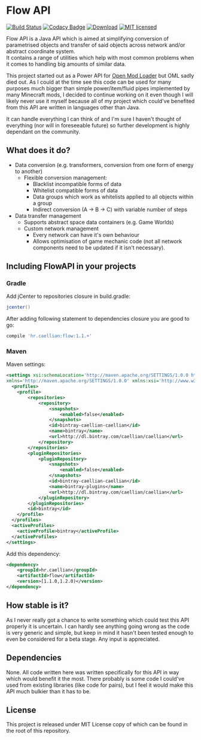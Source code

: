 # Flow API

[![Build Status](https://travis-ci.org/Caellian/FlowAPI.svg?branch=master)](https://travis-ci.org/Caellian/FlowAPI)
[![Codacy Badge](https://api.codacy.com/project/badge/Grade/3420e12cb3cb4f978c52989e6e6742c8)](https://www.codacy.com/app/Caellian/FlowAPI?utm_source=github.com&amp;utm_medium=referral&amp;utm_content=Caellian/FlowAPI&amp;utm_campaign=Badge_Grade)
[![Download](https://api.bintray.com/packages/caellian/caellian/FlowAPI/images/download.svg)](https://bintray.com/caellian/caellian/FlowAPI/_latestVersion)
[![MIT licensed](https://img.shields.io/badge/license-MIT-blue.svg)](LICENSE.md)


Flow API is a Java API which is aimed at simplifying conversion of parametrised objects and transfer of said objects
across network and/or abstract coordinate system. <br>
It contains a range of utilities which help with most common problems when it comes to handling big amounts of similar
data.

This project started out as a Power API for [Open Mod Loader](https://github.com/OpenModLoader/OpenModLoader) but OML
sadly died out. As I could at the time see this code can be used for many purposes much bigger than simple
power/item/fluid pipes implemented by many Minecraft mods, I decided to continue working on it even though I will
likely never use it myself because all of my project which could've benefited from this API are written in languages
other than Java.

It can handle everything I can think of and I'm sure I haven't thought of everything (nor will in foreseeable future)
so further development is highly dependant on the community.

## What does it do?

- Data conversion (e.g. transformers, conversion from one form of energy to another)
    - Flexible conversion management:
        - Blacklist incompatible forms of data
        - Whitelist compatible forms of data
        - Data groups which work as whitelists applied to all objects within a group
        - Indirect conversion (A -> B -> C) with variable number of steps
- Data transfer management
    - Supports abstract space data containers (e.g. Game Worlds)
    - Custom network management
        - Every network can have it's own behaviour
        - Allows optimisation of game mechanic code (not all network components need to be updated if it isn't necessary).

## Including FlowAPI in your projects
### Gradle
Add jCenter to repositories closure in build.gradle:
```Groovy
jcenter()
```
After adding following statement to dependencies closure you are good to go:
```Groovy
compile 'hr.caellian:flow:1.1.+'
```

### Maven
Maven settings:
```xml
<settings xsi:schemaLocation='http://maven.apache.org/SETTINGS/1.0.0 http://maven.apache.org/xsd/settings-1.0.0.xsd'
xmlns='http://maven.apache.org/SETTINGS/1.0.0' xmlns:xsi='http://www.w3.org/2001/XMLSchema-instance'>
  <profiles>
  	<profile>
  		<repositories>
  			<repository>
  				<snapshots>
  					<enabled>false</enabled>
  				</snapshots>
  				<id>bintray-caellian-caellian</id>
  				<name>bintray</name>
  				<url>http://dl.bintray.com/caellian/caellian</url>
  			</repository>
  		</repositories>
  		<pluginRepositories>
  			<pluginRepository>
  				<snapshots>
  					<enabled>false</enabled>
  				</snapshots>
  				<id>bintray-caellian-caellian</id>
  				<name>bintray-plugins</name>
  				<url>http://dl.bintray.com/caellian/caellian</url>
  			</pluginRepository>
  		</pluginRepositories>
  		<id>bintray</id>
  	</profile>
  </profiles>
  <activeProfiles>
  	<activeProfile>bintray</activeProfile>
  </activeProfiles>
</settings>
```
Add this dependency:
```xml
<dependency>
	<groupId>hr.caellian</groupId>
	<artifactId>flow</artifactId>
	<version>[1.1.0,1.2.0)</version>
</dependency>
```

## How stable is it?

As I never really got a chance to write something which could test this API properly it is uncertain. I can hardly see
anything going wrong as the code is very generic and simple, but keep in mind it hasn't been tested enough to even be
considered for a beta stage. Any input is appreciated.

## Dependencies

None. All code written here was written specifically for this API in way which would benefit it the most. There probably
is some code I could've used from existing libraries (like code for pairs), but I feel it would make this API much
bulkier than it has to be.

## License

This project is released under MIT License copy of which can be found in the root of this repository.
